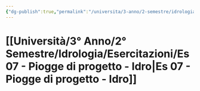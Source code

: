 ```yaml
---
{"dg-publish":true,"permalink":"/universita/3-anno/2-semestre/idrologia/esercitazioni/es-07-piogge-di-progetto-idro/"}
---
```



# [[Università/3° Anno/2° Semestre/Idrologia/Esercitazioni/Es 07 - Piogge di progetto - Idro\|Es 07 - Piogge di progetto - Idro]]



